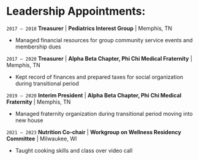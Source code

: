 # Leadership Appointments:
`2017 – 2018`
**Treasurer** | **Pediatrics Interest Group** | Memphis, TN
- Managed financial resources for group community service events and membership dues

`2017 – 2020`
**Treasurer** | **Alpha Beta Chapter, Phi Chi Medical Fraternity** | Memphis, TN
- Kept record of finances and prepared taxes for social organization during transitional period
    
`2019 – 2020` 
**Interim President** | **Alpha Beta Chapter, Phi Chi Medical Fraternity** | Memphis, TN
- Managed fraternity organization during transitional period moving into new house

`2021 – 2023`
**Nutrition Co-chair** | **Workgroup on Wellness Residency Committee** | Milwaukee, WI
- Taught cooking skills and class over video call
    